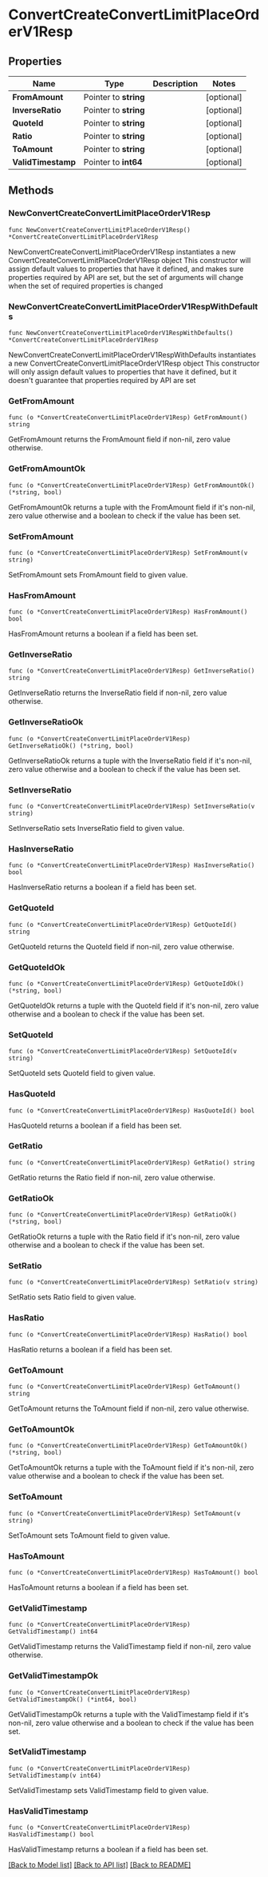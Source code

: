 # ConvertCreateConvertLimitPlaceOrderV1Resp

## Properties

Name | Type | Description | Notes
------------ | ------------- | ------------- | -------------
**FromAmount** | Pointer to **string** |  | [optional] 
**InverseRatio** | Pointer to **string** |  | [optional] 
**QuoteId** | Pointer to **string** |  | [optional] 
**Ratio** | Pointer to **string** |  | [optional] 
**ToAmount** | Pointer to **string** |  | [optional] 
**ValidTimestamp** | Pointer to **int64** |  | [optional] 

## Methods

### NewConvertCreateConvertLimitPlaceOrderV1Resp

`func NewConvertCreateConvertLimitPlaceOrderV1Resp() *ConvertCreateConvertLimitPlaceOrderV1Resp`

NewConvertCreateConvertLimitPlaceOrderV1Resp instantiates a new ConvertCreateConvertLimitPlaceOrderV1Resp object
This constructor will assign default values to properties that have it defined,
and makes sure properties required by API are set, but the set of arguments
will change when the set of required properties is changed

### NewConvertCreateConvertLimitPlaceOrderV1RespWithDefaults

`func NewConvertCreateConvertLimitPlaceOrderV1RespWithDefaults() *ConvertCreateConvertLimitPlaceOrderV1Resp`

NewConvertCreateConvertLimitPlaceOrderV1RespWithDefaults instantiates a new ConvertCreateConvertLimitPlaceOrderV1Resp object
This constructor will only assign default values to properties that have it defined,
but it doesn't guarantee that properties required by API are set

### GetFromAmount

`func (o *ConvertCreateConvertLimitPlaceOrderV1Resp) GetFromAmount() string`

GetFromAmount returns the FromAmount field if non-nil, zero value otherwise.

### GetFromAmountOk

`func (o *ConvertCreateConvertLimitPlaceOrderV1Resp) GetFromAmountOk() (*string, bool)`

GetFromAmountOk returns a tuple with the FromAmount field if it's non-nil, zero value otherwise
and a boolean to check if the value has been set.

### SetFromAmount

`func (o *ConvertCreateConvertLimitPlaceOrderV1Resp) SetFromAmount(v string)`

SetFromAmount sets FromAmount field to given value.

### HasFromAmount

`func (o *ConvertCreateConvertLimitPlaceOrderV1Resp) HasFromAmount() bool`

HasFromAmount returns a boolean if a field has been set.

### GetInverseRatio

`func (o *ConvertCreateConvertLimitPlaceOrderV1Resp) GetInverseRatio() string`

GetInverseRatio returns the InverseRatio field if non-nil, zero value otherwise.

### GetInverseRatioOk

`func (o *ConvertCreateConvertLimitPlaceOrderV1Resp) GetInverseRatioOk() (*string, bool)`

GetInverseRatioOk returns a tuple with the InverseRatio field if it's non-nil, zero value otherwise
and a boolean to check if the value has been set.

### SetInverseRatio

`func (o *ConvertCreateConvertLimitPlaceOrderV1Resp) SetInverseRatio(v string)`

SetInverseRatio sets InverseRatio field to given value.

### HasInverseRatio

`func (o *ConvertCreateConvertLimitPlaceOrderV1Resp) HasInverseRatio() bool`

HasInverseRatio returns a boolean if a field has been set.

### GetQuoteId

`func (o *ConvertCreateConvertLimitPlaceOrderV1Resp) GetQuoteId() string`

GetQuoteId returns the QuoteId field if non-nil, zero value otherwise.

### GetQuoteIdOk

`func (o *ConvertCreateConvertLimitPlaceOrderV1Resp) GetQuoteIdOk() (*string, bool)`

GetQuoteIdOk returns a tuple with the QuoteId field if it's non-nil, zero value otherwise
and a boolean to check if the value has been set.

### SetQuoteId

`func (o *ConvertCreateConvertLimitPlaceOrderV1Resp) SetQuoteId(v string)`

SetQuoteId sets QuoteId field to given value.

### HasQuoteId

`func (o *ConvertCreateConvertLimitPlaceOrderV1Resp) HasQuoteId() bool`

HasQuoteId returns a boolean if a field has been set.

### GetRatio

`func (o *ConvertCreateConvertLimitPlaceOrderV1Resp) GetRatio() string`

GetRatio returns the Ratio field if non-nil, zero value otherwise.

### GetRatioOk

`func (o *ConvertCreateConvertLimitPlaceOrderV1Resp) GetRatioOk() (*string, bool)`

GetRatioOk returns a tuple with the Ratio field if it's non-nil, zero value otherwise
and a boolean to check if the value has been set.

### SetRatio

`func (o *ConvertCreateConvertLimitPlaceOrderV1Resp) SetRatio(v string)`

SetRatio sets Ratio field to given value.

### HasRatio

`func (o *ConvertCreateConvertLimitPlaceOrderV1Resp) HasRatio() bool`

HasRatio returns a boolean if a field has been set.

### GetToAmount

`func (o *ConvertCreateConvertLimitPlaceOrderV1Resp) GetToAmount() string`

GetToAmount returns the ToAmount field if non-nil, zero value otherwise.

### GetToAmountOk

`func (o *ConvertCreateConvertLimitPlaceOrderV1Resp) GetToAmountOk() (*string, bool)`

GetToAmountOk returns a tuple with the ToAmount field if it's non-nil, zero value otherwise
and a boolean to check if the value has been set.

### SetToAmount

`func (o *ConvertCreateConvertLimitPlaceOrderV1Resp) SetToAmount(v string)`

SetToAmount sets ToAmount field to given value.

### HasToAmount

`func (o *ConvertCreateConvertLimitPlaceOrderV1Resp) HasToAmount() bool`

HasToAmount returns a boolean if a field has been set.

### GetValidTimestamp

`func (o *ConvertCreateConvertLimitPlaceOrderV1Resp) GetValidTimestamp() int64`

GetValidTimestamp returns the ValidTimestamp field if non-nil, zero value otherwise.

### GetValidTimestampOk

`func (o *ConvertCreateConvertLimitPlaceOrderV1Resp) GetValidTimestampOk() (*int64, bool)`

GetValidTimestampOk returns a tuple with the ValidTimestamp field if it's non-nil, zero value otherwise
and a boolean to check if the value has been set.

### SetValidTimestamp

`func (o *ConvertCreateConvertLimitPlaceOrderV1Resp) SetValidTimestamp(v int64)`

SetValidTimestamp sets ValidTimestamp field to given value.

### HasValidTimestamp

`func (o *ConvertCreateConvertLimitPlaceOrderV1Resp) HasValidTimestamp() bool`

HasValidTimestamp returns a boolean if a field has been set.


[[Back to Model list]](../README.md#documentation-for-models) [[Back to API list]](../README.md#documentation-for-api-endpoints) [[Back to README]](../README.md)


